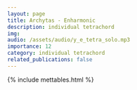 ```yaml
---
layout: page
title: Archytas - Enharmonic 
description: individual tetrachord
img: 
audio: /assets/audio/y_e_tetra_solo.mp3
importance: 12
category: individual tetrachord
related_publications: false
--- 
```

{% include mettables.html %}